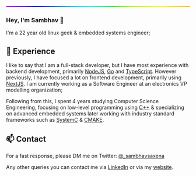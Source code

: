 <img style="width:100%;height:3px;" src="./bar.gif" />

### Hey, I'm Sambhav 👋

I'm a 22 year old linux geek & embedded systems engineer;

## 💎 Experience

I like to say that I am a full-stack developer, but I have most experience with backend development, primarily [NodeJS](https://nodejs.org/), [Go](https://go.dev/) and [TypeScript](https://www.typescriptlang.org/). However previously, I have focused a lot on frontend development, primarily using [NextJS](https://nextjs.org/). I am currently working as a Software Engineer at an electronics VP modelling organization;

Following from this, I spent 4 years studying Computer Science Engineering, focusing on low-level programming using [C++](https://www.cplusplus.com/) & specializing on advanced embedded systems later working with industry standard frameworks such as [SystemC](https://systemc.org/) & [CMAKE](https://cmake.org/).

## 📫 Contact

For a fast response, please DM me on Twitter: [@_sambhavsaxena](https://twitter.com/direct_messages/create/_sambhavsaxena) 

Any other queries you can contact me via [LinkedIn](https://www.linkedin.com/in/sambhavsaxena) or via my [website](https://interpreted.vercel.app/).
